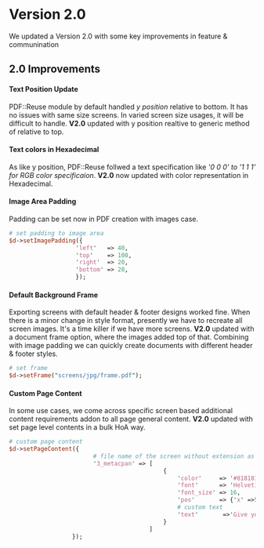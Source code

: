 # Version 2.0
We updated a Version 2.0 with some key improvements in feature & communination

## 2.0 Improvements
#### Text Position Update
PDF::Reuse module by default handled _y position_ relative to bottom. It has no issues with same size screens. In varied screen size usages, it will be difficult to handle. **V2.0** updated with y position realtive to generic method of relative to top.
#### Text colors in Hexadecimal
As like y position, PDF::Reuse follwed a text specification like _'0 0 0' to '1 1 1' for RGB color specificaion_. **V2.0** now updated with color representation in Hexadecimal.
#### Image Area Padding
Padding can be set now in PDF creation with images case.
```perl
# set padding to image area
$d->setImagePadding({
                   'left'   => 40,
                   'top'    => 100,
                   'right'  => 20,
                   'bottom' => 20,
                   });
```
#### Default Background Frame
Exporting screens with default header & footer designs worked fine. When there is a minor change in style format, presently we have to recreate all screen images. It's a time killer if we have more screens. **V2.0** updated with a document frame option, where the images added top of that. Combining with image padding we can quickly create documents with different header & footer styles.
```perl
# set frame        
$d->setFrame("screens/jpg/frame.pdf");
```
#### Custom Page Content
In some use cases, we come across specific screen based additional content requirements addon to all page general content. **V2.0** updated with set page level contents in a bulk HoA way.

```perl
# custom page content
$d->setPageContent({
                        # file name of the screen without extension as a key
                        '3_metacpan' => [   
                                            {
                                                'color'     => '#818181',
                                                'font'      => 'Helvetica',
                                                'font_size' => 16,
                                                'pos'       => {'x' =>520,'y' =>415},
                                                # custom text
                                                'text'       =>'Give your search here...',
                                            }
                                        ]
                  });
```
